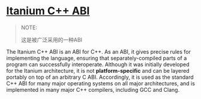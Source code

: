 # [Itanium C++ ABI](https://itanium-cxx-abi.github.io/cxx-abi/)

> NOTE: 
>
> 这是被广泛采用的一种ABI

The Itanium C++ ABI is an ABI for C++. As an ABI, it gives precise rules for implementing the language, ensuring that separately-compiled parts of a program can successfully interoperate. Although it was initially developed for the Itanium architecture, it is not **platform-specific** and can be layered portably on top of an arbitrary C ABI. Accordingly, it is used as the standard C++ ABI for many major operating systems on all major architectures, and is implemented in many major C++ compilers, including GCC and Clang.


